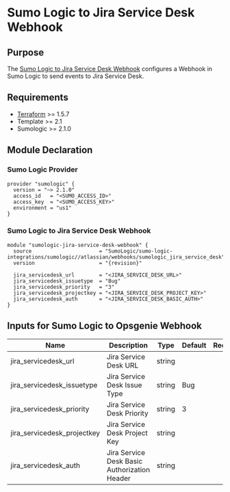 # Sumo Logic to Jira Service Desk Webhook

## Purpose

The [Sumo Logic to Jira Service Desk Webhook](https://help.sumologic.com/Beta/Webhook_Connections_for_Jira/Webhook_Connection_for_Jira_Service_Desk) configures a Webhook in Sumo Logic to send events to Jira Service Desk.

## Requirements

* [Terraform](https://www.terraform.io/downloads.html) >= 1.5.7
* Template >= 2.1
* Sumologic >= 2.1.0

## Module Declaration

### Sumo Logic Provider

```shell
provider "sumologic" {
  version = "~> 2.1.0"
  access_id   = "<SUMO_ACCESS_ID>"
  access_key  = "<SUMO_ACCESS_KEY>"
  environment = "us1"
}
```

### Sumo Logic to Jira Service Desk Webhook
```shell
module "sumologic-jira-service-desk-webhook" {
  source                      = "SumoLogic/sumo-logic-integrations/sumologic//atlassian/webhooks/sumologic_jira_service_desk"
  version                     = "{revision}"

  jira_servicedesk_url        = "<JIRA_SERVICE_DESK_URL>"
  jira_servicedesk_issuetype  = "Bug"
  jira_servicedesk_priority   = "3"
  jira_servicedesk_projectkey = "<JIRA_SERVICE_DESK_PROJECT_KEY>"
  jira_servicedesk_auth       = "<JIRA_SERVICE_DESK_BASIC_AUTH>"
}
```

## Inputs for Sumo Logic to Opsgenie Webhook

| Name | Description | Type | Default | Required |
|------|-------------|------|---------|:-----:|
|jira_servicedesk_url|Jira Service Desk URL|string||yes
|jira_servicedesk_issuetype|Jira Service Desk Issue Type|string|Bug|yes
|jira_servicedesk_priority|Jira Service Desk Priority|string|3|yes
|jira_servicedesk_projectkey|Jira Service Desk Project Key|string||yes
|jira_servicedesk_auth|Jira Service Desk Basic Authorization Header|string||yes